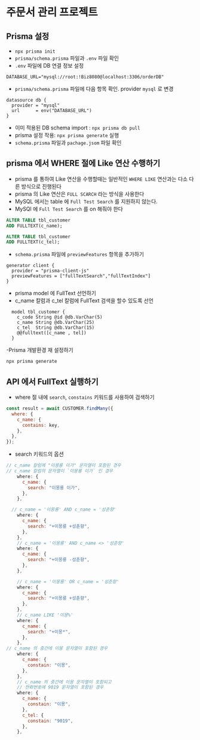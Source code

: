 # 주문서 관리 프로젝트

## Prisma 설정

- `npx prisma init`
- `prisma/schema.prisma` 파일과 `.env` 파일 확인
- `.env` 파일에 DB 연결 정보 설정

```.env
DATABASE_URL="mysql://root:!Biz8080@localhost:3306/orderDB"
```

- `prisma/schema.prisma` 파일에 다음 항목 확인. provider `mysql` 로 변경

```schema.prisma
datasource db {
  provider = "mysql"
  url      = env("DATABASE_URL")
}
```

- 이미 적용된 DB schema import : `npx prisma db pull`
- prisma 설정 작용: `npx prisma generate` 실행
- `schema.prisma` 파일과 `pachage.jsom` 파일 확인

## prisma 에서 WHERE 절에 Like 연산 수행하기

- prisma 를 통하여 Like 연산을 수행할때는 일반적인 `WHERE LIKE` 연산과는 다소 다른 방식으로 진행된다
- prisma 의 Like 연산은 `FULL SCARCH` 라는 방식을 사용한다
- MySQL 에서는 table 에 `Full Test Search` 를 지원하지 않는다.
- MySQl 에 `Full Test Search` 를 on 해줘야 한다

```sql
ALTER TABLE tbl_customer
ADD FULLTEXT(c_name);

ALTER TABLE tbl_customer
ADD FULLTEXT(c_tel);
```

- `schema.prisma` 파일에 `previewFeatures` 항목을 추가하기

```schema.prisma
generator client {
  provider = "prisma-client-js"
  previewFeatures = ["fullTextSearch","fullTextIndex"]
}
```

- prisma model 에 FullText 선언하기
- c_name 칼럼과 c_tel 칼럼에 FullText 검색을 할수 있도록 선언

```schema.prisma
  model tbl_customer {
    c_code String @id @db.VarChar(5)
    c_name String @db.VarChar(25)
    c_tel  String @db.VarChar(15)
    @@fulltext([c_name , tel])
  }
```

-Prisma 개발환경 재 설정하기

```bash
npx prisma generate
```

## API 에서 FullText 실행하기

- where 절 내에 `search`, `constains` 키워드를 사용하여 검색하기

```js
const result = await CUSTOMER.findMany({
  where: {
    c_name: {
      contains: key,
    },
  },
});
```

- search 키워드의 옵션

```js
// c_name 칼럼에 "이몽룡 이가" 문자열이 포함된 경우
// c_name 칼럼의 문자열이 `이몽룡 이가` 인 경우
    where: {
      c_name: {
        search: "이몽룡 이가",
      },
    },

  // c_name = '이몽룡' AND c_name = '성춘향'
    where: {
      c_name: {
        search: "+이몽룡 +성춘향",
      },
    },
    // c_name = '이몽룡' AND c_name <> '성춘향'
    where: {
      c_name: {
        search: "+이몽룡 -성춘향",
      },
    },

    // c_name = '이몽룡' OR c_name = '성춘향'
    where: {
      c_name: {
        search: "+이몽룡 +성춘향",
      },
    },
    // c_name LIKE '이몽%'
    where: {
      c_name: {
        search: "+이몽*",
      },
    },
// c_name 의 중간에 이몽 문자열이 포함된 경우
    where: {
      c_name: {
        constain: "이몽",
      },
    },
    // c_name 의 중간에 이몽 문자열이 포함되고
    // 전화번호에 9019 문자열이 포함된 경우
    where: {
      c_name: {
        constain: "이몽",
      },
      c_tel: {
        constain: "9019",
      },
    },

```
